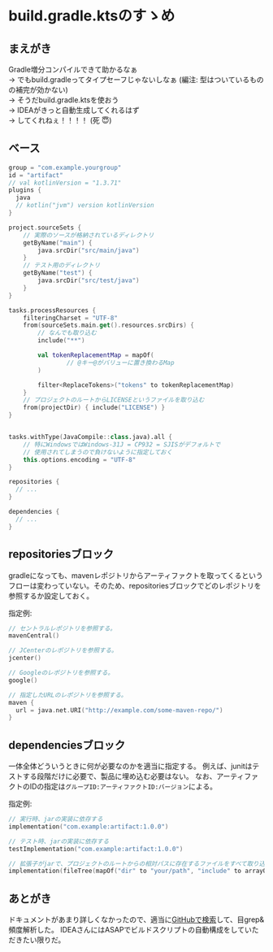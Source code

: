 # build.gradle.ktsのすゝめ
## まえがき
Gradle増分コンパイルできて助かるなぁ<br>
→ でもbuild.gradleってタイプセーフじゃないしなぁ (編注: 型はついているものの補完が効かない)<br>
→ そうだbuild.gradle.ktsを使おう<br>
→ IDEAがきっと自動生成してくれるはず<br>
→ してくれねぇ！！！！ (死 :innocent:)<br>

## ベース

```kotlin:build.gradle.kts
group = "com.example.yourgroup"
id = "artifact"
// val kotlinVersion = "1.3.71"
plugins {
  java
  // kotlin("jvm") version kotlinVersion
}

project.sourceSets {
    // 実際のソースが格納されているディレクトリ
    getByName("main") {
        java.srcDir("src/main/java")
    }
    // テスト用のディレクトリ
    getByName("test") {
        java.srcDir("src/test/java")
    }
}

tasks.processResources {
    filteringCharset = "UTF-8"
    from(sourceSets.main.get().resources.srcDirs) {
        // なんでも取り込む
        include("**")

        val tokenReplacementMap = mapOf(
                // @キー@がバリューに置き換わるMap
        )

        filter<ReplaceTokens>("tokens" to tokenReplacementMap)
    }
    // プロジェクトのルートからLICENSEというファイルを取り込む
    from(projectDir) { include("LICENSE") }
}


tasks.withType(JavaCompile::class.java).all {
    // 特にWindowsではWindows-31J = CP932 = SJISがデフォルトで
    // 使用されてしまうので負けないように指定しておく
    this.options.encoding = "UTF-8"
}

repositories {
  // ...
}

dependencies {
  // ...
}
```

## repositoriesブロック
gradleになっても、mavenレポジトリからアーティファクトを取ってくるというフローは変わっていない。そのため、repositoriesブロックでどのレポジトリを参照するか設定しておく。

指定例:

```kotlin
// セントラルレポジトリを参照する。
mavenCentral()

// JCenterのレポジトリを参照する。
jcenter()

// Googleのレポジトリを参照する。
google()

// 指定したURLのレポジトリを参照する。
maven {
  url = java.net.URI("http://example.com/some-maven-repo/")
}
```

## dependenciesブロック
一体全体どういうときに何が必要なのかを適当に指定する。
例えば、junitはテストする段階だけに必要で、製品に埋め込む必要はない。
なお、アーティファクトのIDの指定は`グループID:アーティファクトID:バージョン`による。

指定例:

```kotlin
// 実行時、jarの実装に依存する
implementation("com.example:artifact:1.0.0")

// テスト時、jarの実装に依存する
testImplementation("com.example:artifact:1.0.0")

// 拡張子がjarで、プロジェクトのルートからの相対パスに存在するファイルをすべて取り込む
implementation(fileTree(mapOf("dir" to "your/path", "include" to arrayOf("*.jar"))))
```

## あとがき
ドキュメントがあまり詳しくなかったので、適当に[GitHubで検索](https://github.com/search?utf8=✓&q=filename%3Abuild.gradle.kts&type=Code&ref=advsearch&l=&l=)して、目grep&頻度解析した。
IDEAさんにはASAPでビルドスクリプトの自動構成をしていただきたい限りだ。
